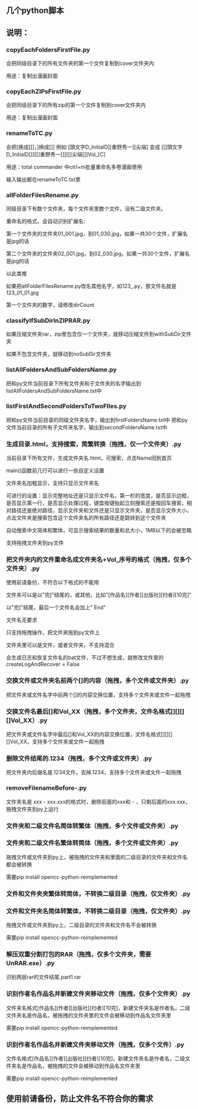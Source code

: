 ## 几个python脚本

## 说明：

### copyEachFoldersFirstFile.py

会把同级目录下的所有文件夹的第一个文件复制到cover文件夹内

用途：复制出漫画封面

### copyEachZIPsFirstFile.py

会把同级目录下的所有zip的第一个文件复制到cover文件夹内

用途：复制出漫画封面

### renameToTC.py

会把[换成[[]，]换成[]]
例如
[頭文字D_InitialD][重野秀一][尖端]
变成
[[]頭文字D_InitialD[]][[]重野秀一[]][[]尖端[]]Vol_[C]

用途：total commander 中ctrl+m批量重命名多卷漫画使用

输入输出都在renameToTC.txt里

### allFolderFilesRename.py

同级目录下有数个文件夹，每个文件夹里数个文件，没有二级文件夹。

重命名的格式，会自动识别扩展名:

第一个文件夹的文件夹01_001.jpg，到01_030.jpg，如果一共30个文件，扩展名是jpg的话

第二个文件夹的文件夹02_001.jpg，到02_030.jpg，如果一共30个文件，扩展名是jpg的话

以此类推

如果把allFolderFilesRename.py改名其他名字，如123_.py，那文件名就是123_01_01.jpg

第一个文件夹的数字，请修改dirCount

### classifyIfSubDirInZIPRAR.py

如果压缩文件夹rar，zip里包含仅一个文件夹，就移动压缩文件到withSubDir文件夹

如果不包含文件夹，就移动到noSubDir文件夹

### listAllFoldersAndSubFoldersName.py

把和py文件当前目录下所有文件夹和子文件夹的名字输出到listAllFoldersAndSubFoldersName.txt中

### listFirstAndSecondFoldersToTwoFIles.py

把和py文件当前目录的同级文件夹名字，输出到firstFoldersName.txt中
把和py文件当前目录的所有子文件夹名字，输出到secondFoldersName.txt中

### 生成目录.html，支持搜索，简繁转换（拖拽，仅一个文件夹）.py

当前目录下所有文件，生成文件夹名.html，可搜索，点击Name回到首页

main()函数前几行可以进行一些自定义设置

文件夹名加粗显示，支持只显示文件夹名

可进行的设置：显示完整地址还是只显示文件名，第一栏的宽度，是否显示边框，是否显示第一行，是否显示处理过程，键盘按键抬起立刻搜索还是按回车搜索，相对路径还是绝对路径，显示文件夹和文件还是只显示文件夹，是否显示文件大小，点击文件夹是搜索包含这个文件夹名的所有路径还是跳转到这个文件夹

自动搜索中文简体和繁体，可显示搜索结果的数量和总大小，1MB以下的会被忽略

支持拖拽文件夹到py文件

### 把文件夹内的文件重命名成文件夹名+Vol_序号的格式（拖拽，仅多个文件夹）.py

使用前请备份，不符合以下格式的不能用

文件夹可以是以"完]"结尾的，或其他，比如"[作品名][作者][出版社][扫者][10完]"

以"完]"结尾，最后一个文件名会加上" End"

文件名无要求

只支持拖拽操作，把文件夹拖到py文件上

文件夹里可以是文件，或者文件夹，不支持混合

会生成日志和恢复文件名的bat文件，不过不想生成，就修改文件里的createLogAndRecover = False

### 交换文件或文件夹名前两个[]的内容（拖拽，多个文件或文件夹）.py

把文件夹或文件名字中前两个[]的内容交换位置，支持多个文件夹或文件一起拖拽

### 交换文件名最后[]和Vol_XX（拖拽，多个文件夹，文件名格式[][][][]Vol_XX）.py

把文件夹或文件名字中最后[]和Vol_XX的内容交换位置，文件名格式[][][][]Vol_XX，支持多个文件夹或文件一起拖拽

### 删除文件结尾的.1234（拖拽，多个文件或文件夹）.py

把文件夹内后缀名是.1234文件，去掉.1234，支持多个文件夹或文件一起拖拽

### removeFilenameBefore-.py

文件夹名是 xxx - xxx.xxx的格式时，删除前面的xxx和 - ，只剩后面的xxx.xxx，拖拽文件夹到py上运行

### 文件夹和二级文件名简体转繁体（拖拽，多个文件或文件夹）.py
### 文件夹和二级文件名繁体转简体（拖拽，多个文件或文件夹）.py

拖拽文件或文件夹到py上，被拖拽的文件夹和里面的二级目录的文件夹和文件名都会被转换

需要pip install opencc-python-reimplemented

### 文件和文件夹夹繁体转简体，不转换二级目录（拖拽，仅文件夹）.py
### 文件和文件夹名简体转繁体，不转换二级目录（拖拽，仅文件夹）.py

拖拽文件或文件夹到py上，二级目录的文件夹和文件名不会被转换

需要pip install opencc-python-reimplemented

### 解压双重分割打包的RAR（拖拽，仅多个文件夹，需要UnRAR.exe）.py

识别两层rar的文件结尾.part1.rar

### 识别作者名作品名并新建文件夹移动文件（拖拽，仅多个文件夹）.py

文件夹名格式[作品名][作者][出版社][扫者][10完]，新建文件夹名是作者名，二级文件夹名是作品名，被拖拽的文件夹里的文件会被移动到作品名文件夹里

需要pip install opencc-python-reimplemented

### 识别作者名作品名并新建文件夹移动文件（拖拽，仅多个文件）.py

文件名格式[作品名][作者][出版社][扫者][10完]，新建文件夹名是作者名，二级文件夹名是作品名，被拖拽的文件会被移动到作品名文件夹里

需要pip install opencc-python-reimplemented

## 使用前请备份，防止文件名不符合你的需求